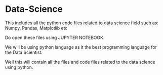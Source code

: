 # Data-Science
This includes all the python code files related to data science field such as: Numpy, Pandas, Matplotlib etc

Do open these files using JUPYTER NOTEBOOK.

We will be using python language as it the best programming language for the Data Scientist.

Well this will contain all the files and code files related to the data science using python.
